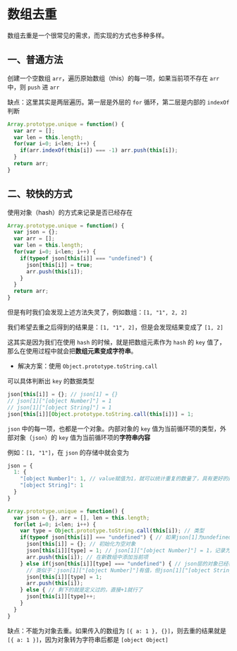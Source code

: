 # 数组去重

数组去重是一个很常见的需求，而实现的方式也多种多样。



## 一、普通方法

创建一个空数组 `arr`，遍历原始数组（this）的每一项，如果当前项不存在 `arr` 中，则 `push` 进 `arr`

缺点：这里其实是两层遍历。第一层是外层的 `for` 循环，第二层是内部的 `indexOf` 判断

```js
Array.prototype.unique = function() {
  var arr = [];
  var len = this.length;
  for(var i=0; i<len; i++) {
    if(arr.indexOf(this[i]) === -1) arr.push(this[i]);
  }
  return arr;
}
```



## 二、较快的方式

使用对象（hash）的方式来记录是否已经存在

```js
Array.prototype.unique = function() {
  var json = {};
  var arr = [];
  var len = this.length;
  for(var i=0; i<len; i++) {
    if(typeof json[this[i]] === "undefined") {
      json[this[i]] = true;
      arr.push(this[i]);
    }
  }
  return arr;
}
```

但是有时我们会发现上述方法失灵了，例如数组：`[1, "1", 2, 2]`

我们希望去重之后得到的结果是：`[1, "1", 2]`，但是会发现结果变成了 `[1, 2]`

这其实是因为我们在使用 `hash` 的时候，就是把数组元素作为 `hash` 的 `key` 值了，那么在使用过程中就会把**数组元素变成字符串**。

- 解决方案：使用 `Object.prototype.toString.call`

可以具体判断出 `key` 的数据类型

```js
json[this[i]] = {}; // json[1] = {}
// json[1]["[object Number]"] = 1
// json[1]["[object String]"] = 1
json[this[i]][Object.prototype.toString.call(this[i])] = 1; 
```

`json` 中的每一项，也都是一个对象。内部对象的 `key` 值为当前循环项的类型，外部对象（`json`）的 `key` 值为当前循环项的**字符串内容**

例如：`[1, "1"]`，在 `json` 的存储中就会变为

```js
json = {
  1: {
    "[object Number]": 1, // value赋值为1，就可以统计重复的数量了，具有更好的扩展性
    "[object String]": 1
  }
}
```

```js
Array.prototype.unique = function() {
  var json = {}, arr = [], len = this.length;
  for(let i=0; i<len; i++) {
    var type = Object.prototype.toString.call(this[i]); // 类型
    if(typeof json[this[i]] === "undefined") { // 如果json[1]为undefined，则对其初始化
      json[this[i]] = {}; // 初始化为空对象
      json[this[i]][type] = 1; // json[1]["[object Number]"] = 1，记录为1
      arr.push(this[i]); // 在新数组中添加当前项
    } else if(json[this[i]][type] === "undefined") { // json层的对象已经初始化过了，但内部type为key的内容还没记录过
      // 类似于：json[1]["[object Number]"]有值，但json[1]["[object String]"]未定义
      json[this[i]][type] = 1;
      arr.push(this[i]);
    } else { // 剩下的就是定义过的，直接+1就行了
      json[this[i]][type]++;
    }
  }
}
```







缺点：不能为对象去重。如果传入的数组为 `[{ a: 1 }, {}]`，则去重的结果就是 `[{ a: 1 }]`，因为对象转为字符串后都是 `[object Object]`




















































